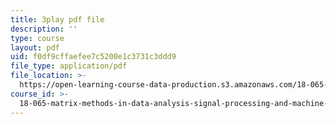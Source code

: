 ```yaml
---
title: 3play pdf file
description: ''
type: course
layout: pdf
uid: f0df9cffaefee7c5200e1c3731c3ddd9
file_type: application/pdf
file_location: >-
  https://open-learning-course-data-production.s3.amazonaws.com/18-065-matrix-methods-in-data-analysis-signal-processing-and-machine-learning-spring-2018/f0df9cffaefee7c5200e1c3731c3ddd9_Cx5Z-OslNWE.pdf
course_id: >-
  18-065-matrix-methods-in-data-analysis-signal-processing-and-machine-learning-spring-2018
---
```


